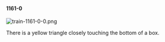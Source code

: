 #### 1161-0
![train-1161-0-0.png](https://github.com/lil-lab/nlvr/raw/master/nlvr/train/images/58/train-1161-0-0.png "train-1161-0-0.png")

There is a yellow triangle closely touching the bottom of a box.